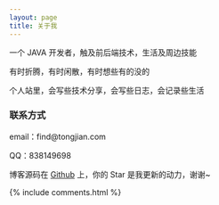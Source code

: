 ```yaml
---
layout: page
title: 关于我 
---
```


一个 JAVA 开发者，触及前后端技术，生活及周边技能

<p>
有时折腾，有时闲散，有时想些有的没的
</p>
 
<p>
个人站里，会写些技术分享，会写些日志，会记录些生活
</p>

<h3>联系方式</h3>  

<p>
email：find@tongjian.com
</p>

<p>
QQ：838149698
</p>

博客源码在 <a target="_blank" href='https://github.com/itdojust/itdojust.github.io/'>Github</a> 上，你的 Star 是我更新的动力，谢谢~

{% include comments.html %}



